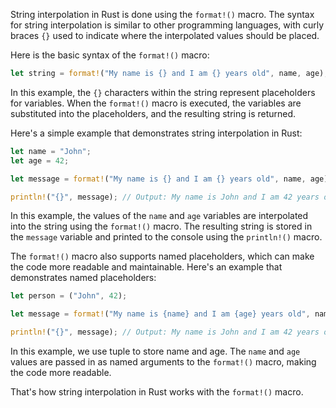 String interpolation in Rust is done using the `format!()` macro. The syntax for string interpolation is similar to other programming languages, with curly braces `{}` used to indicate where the interpolated values should be placed.

Here is the basic syntax of the `format!()` macro:

```rust
let string = format!("My name is {} and I am {} years old", name, age);
```

In this example, the `{}` characters within the string represent placeholders for variables. When the `format!()` macro is executed, the variables are substituted into the placeholders, and the resulting string is returned.

Here's a simple example that demonstrates string interpolation in Rust:

```rust
let name = "John";
let age = 42;

let message = format!("My name is {} and I am {} years old", name, age);

println!("{}", message); // Output: My name is John and I am 42 years old
```

In this example, the values of the `name` and `age` variables are interpolated into the string using the `format!()` macro. The resulting string is stored in the `message` variable and printed to the console using the `println!()` macro.

The `format!()` macro also supports named placeholders, which can make the code more readable and maintainable. Here's an example that demonstrates named placeholders:

```rust
let person = ("John", 42);

let message = format!("My name is {name} and I am {age} years old", name=person.0, age=person.1);

println!("{}", message); // Output: My name is John and I am 42 years old
```

In this example, we use tuple to store name and age. The `name` and `age` values are passed in as named arguments to the `format!()` macro, making the code more readable.

That's how string interpolation in Rust works with the `format!()` macro.